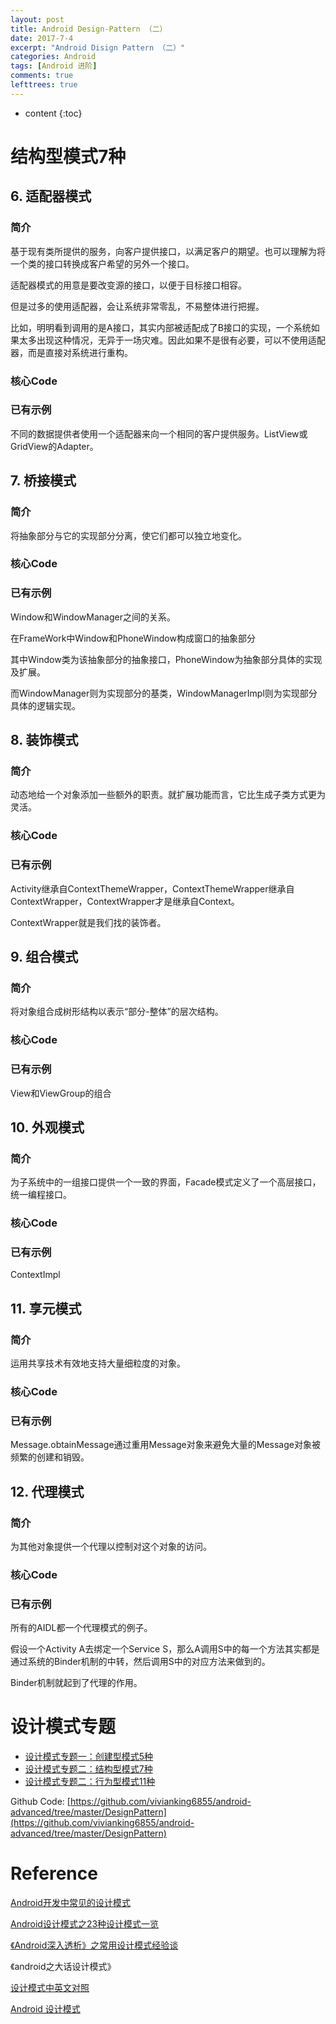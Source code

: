 ```yaml
---
layout: post
title: Android Design-Pattern （二）
date: 2017-7-4
excerpt: "Android Disign Pattern （二）"
categories: Android
tags: [Android 进阶]
comments: true
lefttrees: true
---
```


* content
{:toc}



# 结构型模式7种

## 6. 适配器模式

### 简介

基于现有类所提供的服务，向客户提供接口，以满足客户的期望。也可以理解为将一个类的接口转换成客户希望的另外一个接口。

适配器模式的用意是要改变源的接口，以便于目标接口相容。

但是过多的使用适配器，会让系统非常零乱，不易整体进行把握。

比如，明明看到调用的是A接口，其实内部被适配成了B接口的实现，一个系统如果太多出现这种情况，无异于一场灾难。因此如果不是很有必要，可以不使用适配器，而是直接对系统进行重构。

### 核心Code 

### 已有示例

不同的数据提供者使用一个适配器来向一个相同的客户提供服务。ListView或GridView的Adapter。

## 7. 桥接模式

### 简介

将抽象部分与它的实现部分分离，使它们都可以独立地变化。

### 核心Code 

### 已有示例

Window和WindowManager之间的关系。

在FrameWork中Window和PhoneWindow构成窗口的抽象部分

其中Window类为该抽象部分的抽象接口，PhoneWindow为抽象部分具体的实现及扩展。

而WindowManager则为实现部分的基类，WindowManagerImpl则为实现部分具体的逻辑实现。

## 8. 装饰模式

### 简介

动态地给一个对象添加一些额外的职责。就扩展功能而言，它比生成子类方式更为灵活。

### 核心Code 

### 已有示例

Activity继承自ContextThemeWrapper，ContextThemeWrapper继承自ContextWrapper，ContextWrapper才是继承自Context。

ContextWrapper就是我们找的装饰者。

## 9. 组合模式

### 简介

将对象组合成树形结构以表示“部分-整体”的层次结构。

### 核心Code 

### 已有示例

View和ViewGroup的组合

## 10. 外观模式

### 简介

为子系统中的一组接口提供一个一致的界面，Facade模式定义了一个高层接口，统一编程接口。

### 核心Code 

### 已有示例

ContextImpl

## 11. 享元模式

### 简介

运用共享技术有效地支持大量细粒度的对象。

### 核心Code 

### 已有示例

Message.obtainMessage通过重用Message对象来避免大量的Message对象被频繁的创建和销毁。

## 12. 代理模式

### 简介

为其他对象提供一个代理以控制对这个对象的访问。

### 核心Code 

### 已有示例

所有的AIDL都一个代理模式的例子。

假设一个Activity A去绑定一个Service S，那么A调用S中的每一个方法其实都是通过系统的Binder机制的中转，然后调用S中的对应方法来做到的。

Binder机制就起到了代理的作用。

# 设计模式专题

- [设计模式专题一：创建型模式5种](http://vivianking6855.github.io/2017/07/03/Android-Design-Pattern-1/) 
- [设计模式专题二：结构型模式7种](http://vivianking6855.github.io/2017/07/04/Android-Design-Pattern-2/) 
- [设计模式专题二：行为型模式11种](http://vivianking6855.github.io/2017/07/03/Android-Design-Pattern-3/) 

Github Code: [https://github.com/vivianking6855/android-advanced/tree/master/DesignPattern](https://github.com/vivianking6855/android-advanced/tree/master/DesignPattern)

# Reference

[Android开发中常见的设计模式](http://www.cnblogs.com/android-blogs/p/5530239.html)

[Android设计模式之23种设计模式一览](http://blog.csdn.net/happy_horse/article/details/50908439)

[《Android深入透析》之常用设计模式经验谈](https://my.oschina.net/u/2249934/blog/343441)

《android之大话设计模式》

[设计模式中英文对照](https://wenku.baidu.com/view/a216bfa651e79b896802269a.html)

[Android 设计模式](http://blog.csdn.net/banketree/article/details/24985607)